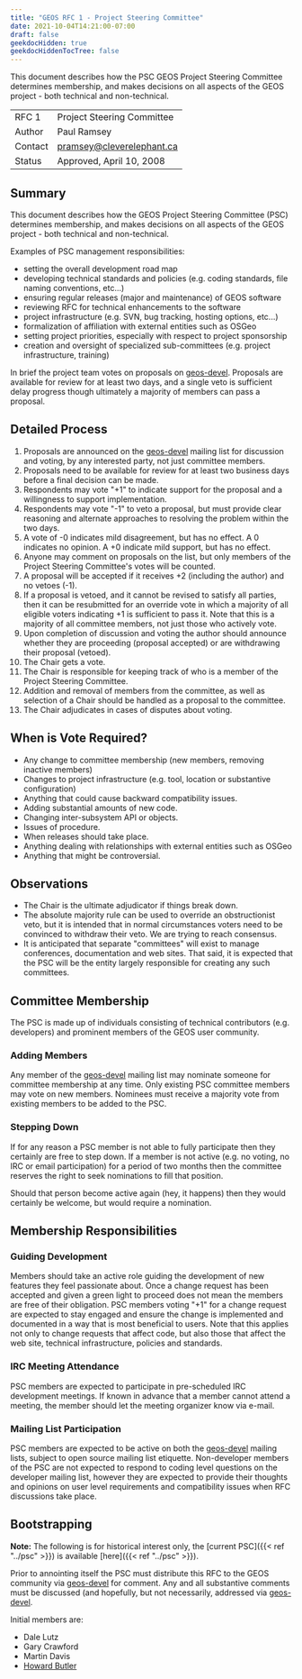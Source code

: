 ```yaml
---
title: "GEOS RFC 1 - Project Steering Committee"
date: 2021-10-04T14:21:00-07:00
draft: false
geekdocHidden: true
geekdocHiddenTocTree: false
---
```


This document describes how the PSC GEOS Project Steering Committee determines membership, and makes decisions on all aspects of the GEOS project - both technical and non-technical.

|          |                              |
| :------- | ---------------------------- |
| RFC 1    | Project Steering Committee   |
| Author   | Paul Ramsey                  |
| Contact  | pramsey@cleverelephant.ca    |
| Status   | Approved, April 10, 2008     |

## Summary

This document describes how the GEOS Project Steering Committee (PSC) determines membership, and makes decisions on all aspects of the GEOS project - both technical and non-technical.

Examples of PSC management responsibilities:

 * setting the overall development road map
 * developing technical standards and policies (e.g. coding standards, file naming conventions, etc...)
 * ensuring regular releases (major and maintenance) of GEOS software
 * reviewing RFC for technical enhancements to the software
 * project infrastructure (e.g. SVN, bug tracking, hosting options, etc...)
 * formalization of affiliation with external entities such as OSGeo
 * setting project priorities, especially with respect to project sponsorship
 * creation and oversight of specialized sub-committees (e.g. project infrastructure, training)

In brief the project team votes on proposals on [geos-devel](http://lists.osgeo.org/mailman/listinfo/geos-devel). Proposals are available for review for at least two days, and a single veto is sufficient delay progress though ultimately a majority of members can pass a proposal.

## Detailed Process

 1. Proposals are announced on the [geos-devel](http://lists.osgeo.org/mailman/listinfo/geos-devel) mailing list for discussion and voting, by any interested party, not just committee members.
 1. Proposals need to be available for review for at least two business days before a final decision can be made.
 1. Respondents may vote "+1" to indicate support for the proposal and a willingness to support implementation.
 1. Respondents may vote "-1" to veto a proposal, but must provide clear reasoning and alternate approaches to resolving the problem within the two days.
 1. A vote of -0 indicates mild disagreement, but has no effect. A 0 indicates no opinion. A +0 indicate mild support, but has no effect.
 1. Anyone may comment on proposals on the list, but only members of the Project Steering Committee's votes will be counted.
 1. A proposal will be accepted if it receives +2 (including the author) and no vetoes (-1).
 1. If a proposal is vetoed, and it cannot be revised to satisfy all parties, then it can be resubmitted for an override vote in which a majority of all eligible voters indicating +1 is sufficient to pass it. Note that this is a majority of all committee members, not just those who actively vote.
 1. Upon completion of discussion and voting the author should announce whether they are proceeding (proposal accepted) or are withdrawing their proposal (vetoed).
 1. The Chair gets a vote.
 1. The Chair is responsible for keeping track of who is a member of the Project Steering Committee.
 1. Addition and removal of members from the committee, as well as selection of a Chair should be handled as a proposal to the committee.
 1. The Chair adjudicates in cases of disputes about voting.

## When is Vote Required?

 * Any change to committee membership (new members, removing inactive members)
 * Changes to project infrastructure (e.g. tool, location or substantive configuration)
 * Anything that could cause backward compatibility issues.
 * Adding substantial amounts of new code.
 * Changing inter-subsystem API or objects.
 * Issues of procedure.
 * When releases should take place.
 * Anything dealing with relationships with external entities such as OSGeo
 * Anything that might be controversial.

## Observations

 * The Chair is the ultimate adjudicator if things break down.
 * The absolute majority rule can be used to override an obstructionist veto, but it is intended that in normal circumstances voters need to be convinced to withdraw their veto. We are trying to reach consensus.
 * It is anticipated that separate "committees" will exist to manage conferences, documentation and web sites. That said, it is expected that the PSC will be the entity largely responsible for creating any such committees.

## Committee Membership

The PSC is made up of individuals consisting of technical contributors (e.g. developers) and prominent members of the GEOS user community.

### Adding Members

Any member of the [geos-devel](http://lists.osgeo.org/mailman/listinfo/geos-devel) mailing list may nominate someone for committee membership at any time. Only existing PSC committee members may vote on new members. Nominees must receive a majority vote from existing members to be added to the PSC.

### Stepping Down

If for any reason a PSC member is not able to fully participate then they certainly are free to step down. If a member is not active (e.g. no voting, no IRC or email participation) for a period of two months then the committee reserves the right to seek nominations to fill that position.

Should that person become active again (hey, it happens) then they would certainly be welcome, but would require a nomination.

## Membership Responsibilities

### Guiding Development

Members should take an active role guiding the development of new features they feel passionate about. Once a change request has been accepted and given a green light to proceed does not mean the members are free of their obligation. PSC members voting "+1" for a change request are expected to stay engaged and ensure the change is implemented and documented in a way that is most beneficial to users. Note that this applies not only to change requests that affect code, but also those that affect the web site, technical infrastructure, policies and standards.

### IRC Meeting Attendance

PSC members are expected to participate in pre-scheduled IRC development meetings. If known in advance that a member cannot attend a meeting, the member should let the meeting organizer know via e-mail.

### Mailing List Participation

PSC members are expected to be active on both the [geos-devel](http://lists.osgeo.org/mailman/listinfo/geos-devel) mailing lists, subject to open source mailing list etiquette. Non-developer members of the PSC are not expected to respond to coding level questions on the developer mailing list, however they are expected to provide their thoughts and opinions on user level requirements and compatibility issues when RFC discussions take place.

## Bootstrapping

**Note:** The following is for historical interest only, the [current PSC]({{< ref "../psc" >}}) is available [here]({{< ref "../psc" >}}).

Prior to annointing itself the PSC must distribute this RFC to the GEOS community via [geos-devel](http://lists.osgeo.org/mailman/listinfo/geos-devel) for comment. Any and all substantive comments must be discussed (and hopefully, but not necessarily, addressed via [geos-devel](http://lists.osgeo.org/mailman/listinfo/geos-devel).

Initial members are:

 * Dale Lutz
 * Gary Crawford
 * Martin Davis
 * [Howard Butler](mailto:hobu.inc@gmail.com)
